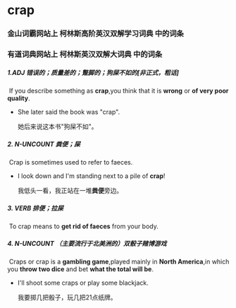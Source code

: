 # crap

### 金山词霸网站上 柯林斯高阶英汉双解学习词典 中的词条

### 有道词典网站上  柯林斯英汉双解大词典    中的词条

##### 1.ADJ  错误的；质量差的；蹩脚的；狗屎不如的[非正式，粗话]

​		If you describe something as **crap**,you think that it is **wrong** or **of very poor quality**.

- She later said the book was "crap".

   她后来说这本书"狗屎不如"。

##### 2.  N-UNCOUNT 粪便；屎

​		Crap is sometimes used to refer to faeces.

- I look down and I'm standing next to a pile of **crap**!

  我低头一看，我正站在一堆**粪便**旁边。

##### 3. VERB 排便；拉屎

​		To crap means to **get rid of faeces** from your body.

##### 4. N-UNCOUNT （主要流行于北美洲的）双骰子赌博游戏

​		Craps or crap is a **gambling game**,played mainly in **North America**,in which you **throw two dice** and bet **what the total will be**.

- I'll shoot some craps or play some blackjack.

  我要掷几把骰子，玩几把21点纸牌。